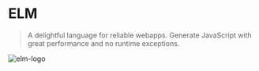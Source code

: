 # ELM

>A delightful language for reliable webapps.
>Generate JavaScript with great performance and no runtime exceptions.

![elm-logo](https://github.com/loatheb/elm/blog/master/images/elm-logo.png)
